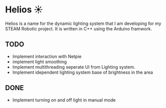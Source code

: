 # Helios ☀️

Helios is a name for the dynamic lighting system that I am developing for my STEAM Robotic project. It is written in C++ using the Arduino framwork.

## TODO

* Implement interaction with Netpie 
* implement light smoothing
* Implement multithreading seperate UI from Lighting system.
* Implement idependent lighting system base of brightness in the area

## DONE

* Implement turning on and off light in manual mode

